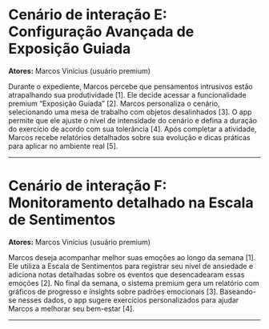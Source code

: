 # Cenário de interação E: Configuração Avançada de Exposição Guiada
**Atores:** Marcos Vinícius (usuário premium)

Durante o expediente, Marcos percebe que pensamentos intrusivos estão atrapalhando sua produtividade [1]. Ele decide acessar a funcionalidade premium “Exposição Guiada” [2]. Marcos personaliza o cenário, selecionando uma mesa de trabalho com objetos desalinhados [3]. O app permite que ele ajuste o nível de intensidade do cenário e defina a duração do exercício de acordo com sua tolerância [4]. Após completar a atividade, Marcos recebe relatórios detalhados sobre sua evolução e dicas práticas para aplicar no ambiente real [5].

---

# Cenário de interação F: Monitoramento detalhado na Escala de Sentimentos
**Atores:** Marcos Vinícius (usuário premium)

Marcos deseja acompanhar melhor suas emoções ao longo da semana [1]. Ele utiliza a Escala de Sentimentos para registrar seu nível de ansiedade e adiciona notas detalhadas sobre os eventos que desencadearam essas emoções [2]. No final da semana, o sistema premium gera um relatório com gráficos de progresso e insights sobre padrões emocionais [3]. Baseando-se nesses dados, o app sugere exercícios personalizados para ajudar Marcos a melhorar seu bem-estar [4].

---

